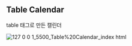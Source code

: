 ## Table Calendar

table 태그로 만든 캘린더

![127 0 0 1_5500_Table%20Calendar_index html](https://user-images.githubusercontent.com/66389585/161802950-dcb6b2fc-af57-4762-93f1-03ddb3d1e6b4.png)
